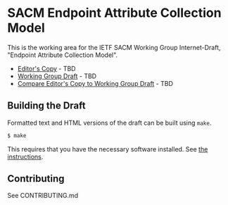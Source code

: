 # SACM Endpoint Attribute Collection Model

This is the working area for the IETF SACM Working Group Internet-Draft, "Endpoint Attribute Collection Model".

* [Editor's Copy]() - TBD
* [Working Group Draft]() - TBD
* [Compare Editor's Copy to Working Group Draft]() - TBD

## Building the Draft

Formatted text and HTML versions of the draft can be built using `make`.

```sh
$ make
```

This requires that you have the necessary software installed.  See
[the instructions](https://github.com/martinthomson/i-d-template/blob/master/doc/SETUP.md).


## Contributing

See CONTRIBUTING.md
